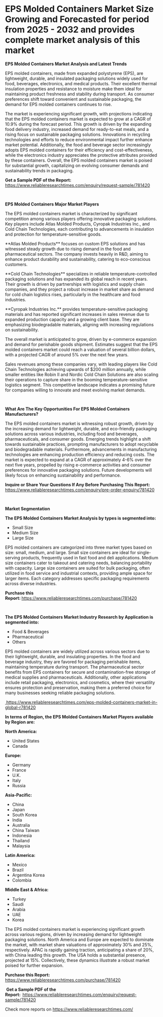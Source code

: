 <p><h1>EPS Molded Containers Market Size Growing and Forecasted for period from 2025 - 2032 and provides complete market analysis of this market</h1></p><p><strong>EPS Molded Containers Market Analysis and Latest Trends</strong></p>
<p><p>EPS molded containers, made from expanded polystyrene (EPS), are lightweight, durable, and insulated packaging solutions widely used for food, beverages, electronics, and medical products. Their excellent thermal insulation properties and resistance to moisture make them ideal for maintaining product freshness and stability during transport. As consumer preferences shift toward convenient and sustainable packaging, the demand for EPS molded containers continues to rise.</p><p>The market is experiencing significant growth, with projections indicating that the EPS molded containers market is expected to grow at a CAGR of 10.9% during the forecast period. This growth is driven by the expanding food delivery industry, increased demand for ready-to-eat meals, and a rising focus on sustainable packaging solutions. Innovations in recycling technologies and efforts to reduce environmental impact further enhance market potential. Additionally, the food and beverage sector increasingly adopts EPS molded containers for their efficiency and cost-effectiveness, while the electronics industry appreciates the protective attributes provided by these containers. Overall, the EPS molded containers market is poised for substantial growth, capitalizing on evolving consumer demands and sustainability trends in packaging.</p></p>
<p><strong>Get a Sample PDF of the Report:&nbsp;</strong> <a href="https://www.reliableresearchtimes.com/enquiry/request-sample/781420?utm_campaign=3565&utm_medium=2&utm_source=Github&utm_content=ia&utm_term=26032025&utm_id=eps-molded-containers">https://www.reliableresearchtimes.com/enquiry/request-sample/781420</a></p>
<p>&nbsp;</p>
<p><strong>EPS Molded Containers Major Market Players</strong></p>
<p><p>The EPS molded containers market is characterized by significant competition among various players offering innovative packaging solutions. Key players include Atlas Molded Products, Cyropak Industries Inc., and Cold Chain Technologies, each contributing to advancements in insulation and protection for temperature-sensitive goods.</p><p>**Atlas Molded Products** focuses on custom EPS solutions and has witnessed steady growth due to rising demand in the food and pharmaceutical sectors. The company invests heavily in R&D, aiming to enhance product durability and sustainability, catering to eco-conscious customers.</p><p>**Cold Chain Technologies** specializes in reliable temperature-controlled packaging solutions and has expanded its global reach in recent years. Their growth is driven by partnerships with logistics and supply chain companies, and they project a robust increase in market share as demand for cold chain logistics rises, particularly in the healthcare and food industries.</p><p>**Cyropak Industries Inc.** provides temperature-sensitive packaging materials and has reported significant increases in sales revenue due to expanded production capacity and a growing client base. They are emphasizing biodegradable materials, aligning with increasing regulations on sustainability.</p><p>The overall market is anticipated to grow, driven by e-commerce expansion and demand for perishable goods shipment. Estimates suggest that the EPS molded containers market could reach a valuation of several billion dollars, with a projected CAGR of around 5% over the next few years.</p><p>Sales revenues among these companies vary, with leading players like Cold Chain Technologies achieving upwards of $200 million annually, while smaller entities like Robin II and Nordic Cold Chain Solutions are also scaling their operations to capture share in the booming temperature-sensitive logistics segment. This competitive landscape indicates a promising future for companies willing to innovate and meet evolving market demands.</p></p>
<p>&nbsp;</p>
<p><strong>What Are The Key Opportunities For EPS Molded Containers Manufacturers?</strong></p>
<p><p>The EPS molded containers market is witnessing robust growth, driven by the increasing demand for lightweight, durable, and eco-friendly packaging solutions across various industries, including food and beverages, pharmaceuticals, and consumer goods. Emerging trends highlight a shift towards sustainable practices, prompting manufacturers to adopt recyclable and biodegradable materials. Furthermore, advancements in manufacturing technologies are enhancing production efficiency and reducing costs. The market is expected to expand at a CAGR of approximately 4-6% over the next five years, propelled by rising e-commerce activities and consumer preferences for innovative packaging solutions. Future developments will likely focus on enhancing sustainability and performance.</p></p>
<p><strong>Inquire or Share Your Questions If Any Before Purchasing This Report:</strong> <a href="https://www.reliableresearchtimes.com/enquiry/pre-order-enquiry/781420?utm_campaign=3565&utm_medium=2&utm_source=Github&utm_content=ia&utm_term=26032025&utm_id=eps-molded-containers">https://www.reliableresearchtimes.com/enquiry/pre-order-enquiry/781420</a></p>
<p>&nbsp;</p>
<p><strong>Market Segmentation</strong></p>
<p><strong>The EPS Molded Containers Market Analysis by types is segmented into:</strong></p>
<p><ul><li>Small Size</li><li>Medium Size</li><li>Large Size</li></ul></p>
<p><p>EPS molded containers are categorized into three market types based on size: small, medium, and large. Small size containers are ideal for single-serving products, frequently used in fast food and deli applications. Medium size containers cater to takeout and catering needs, balancing portability with capacity. Large size containers are suited for bulk packaging, often utilized in food service and industrial contexts, providing ample space for larger items. Each category addresses specific packaging requirements across diverse industries.</p></p>
<p><strong>Purchase this Report:&nbsp;</strong><a href="https://www.reliableresearchtimes.com/purchase/781420?utm_campaign=3565&utm_medium=2&utm_source=Github&utm_content=ia&utm_term=26032025&utm_id=eps-molded-containers">https://www.reliableresearchtimes.com/purchase/781420</a></p>
<p>&nbsp;</p>
<p><strong>The EPS Molded Containers Market Industry Research by Application is segmented into:</strong></p>
<p><ul><li>Food & Beverages</li><li>Pharmaceutical</li><li>Others</li></ul></p>
<p><p>EPS molded containers are widely utilized across various sectors due to their lightweight, durable, and insulating properties. In the food and beverage industry, they are favored for packaging perishable items, maintaining temperature during transport. The pharmaceutical sector benefits from EPS containers for secure and contamination-free storage of medical supplies and pharmaceuticals. Additionally, other applications include retail packaging, electronics, and cosmetics, where their versatility ensures protection and preservation, making them a preferred choice for many businesses seeking reliable packaging solutions.</p></p>
<p><a href="https://www.reliableresearchtimes.com/eps-molded-containers-market-in-global-r781420?utm_campaign=3565&utm_medium=2&utm_source=Github&utm_content=ia&utm_term=26032025&utm_id=eps-molded-containers">&nbsp;https://www.reliableresearchtimes.com/eps-molded-containers-market-in-global-r781420</a></p>
<p><strong>In terms of Region, the EPS Molded Containers Market Players available by Region are:</strong></p>
<p>
    <p> <strong> North America: </strong>
        <ul>
            <li>United States</li>
            <li>Canada</li>
        </ul>
        </p> 
    <p> <strong> Europe: </strong>
        <ul>
            <li>Germany</li>
            <li>France</li>
            <li>U.K.</li>
            <li>Italy</li>
            <li>Russia</li>
        </ul>
        </p> 
    <p> <strong> Asia-Pacific: </strong>
        <ul>
            <li>China</li>
            <li>Japan</li>
            <li>South Korea</li>
            <li>India</li>
            <li>Australia</li>
            <li>China Taiwan</li>
            <li>Indonesia</li>
            <li>Thailand</li>
            <li>Malaysia</li>
        </ul>
        </p> 
    <p> <strong> Latin America: </strong>
        <ul>
            <li>Mexico</li>
            <li>Brazil</li>
            <li>Argentina Korea</li>
            <li>Colombia</li>
        </ul>
        </p> 
    <p> <strong> Middle East & Africa: </strong>
        <ul>
            <li>Turkey</li>
            <li>Saudi</li>
            <li>Arabia</li>
            <li>UAE</li>
            <li>Korea</li>
        </ul>
    </p>
    </p>
<p><p>The EPS molded containers market is experiencing significant growth across various regions, driven by increasing demand for lightweight packaging solutions. North America and Europe are expected to dominate the market, with market share valuations of approximately 30% and 25%, respectively. APAC is rapidly gaining traction, anticipating a share of 20%, with China leading this growth. The USA holds a substantial presence, projected at 15%. Collectively, these dynamics illustrate a robust market poised for further expansion.</p></p>
<p><strong>Purchase this Report: </strong><a href="https://www.reliableresearchtimes.com/purchase/781420?utm_campaign=3565&utm_medium=2&utm_source=Github&utm_content=ia&utm_term=26032025&utm_id=eps-molded-containers">https://www.reliableresearchtimes.com/purchase/781420</a></p>
<p>&nbsp;<strong>Get a Sample PDF of the Report:&nbsp;&nbsp;</strong><a href="https://www.reliableresearchtimes.com/enquiry/request-sample/781420?utm_campaign=3565&utm_medium=2&utm_source=Github&utm_content=ia&utm_term=26032025&utm_id=eps-molded-containers">https://www.reliableresearchtimes.com/enquiry/request-sample/781420</a></p>
<p><strong></strong></p>
<p>Check more reports on <a href="https://www.reliableresearchtimes.com/?utm_campaign=3565&utm_medium=2&utm_source=Github&utm_content=ia&utm_term=26032025&utm_id=eps-molded-containers">https://www.reliableresearchtimes.com/</a></p>